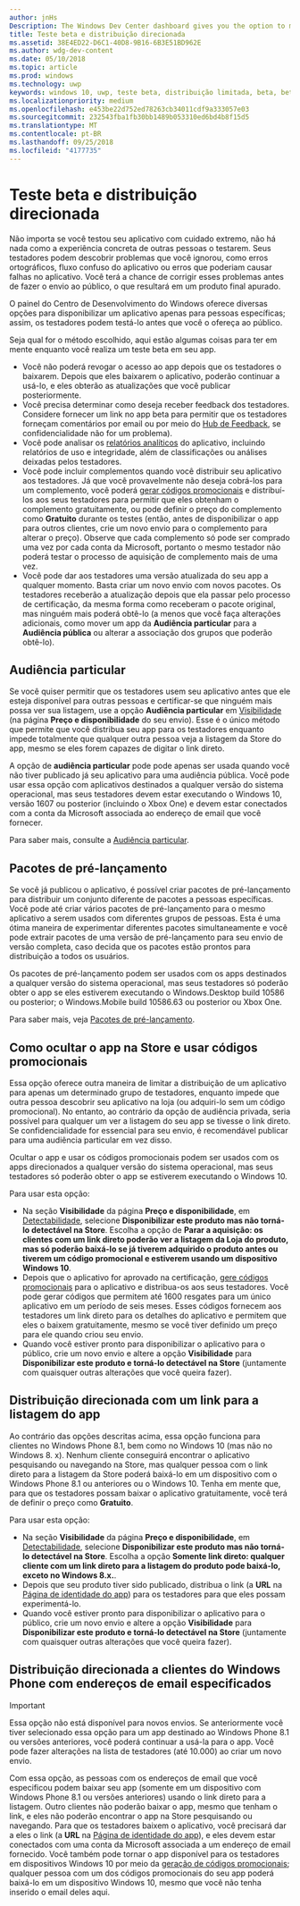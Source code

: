 ```yaml
---
author: jnHs
Description: The Windows Dev Center dashboard gives you the option to make your app available only to specified people so that you can have testers try it out before you offer it to the public.
title: Teste beta e distribuição direcionada
ms.assetid: 38E4ED22-D6C1-40D8-9B16-6B3E51BD962E
ms.author: wdg-dev-content
ms.date: 05/10/2018
ms.topic: article
ms.prod: windows
ms.technology: uwp
keywords: windows 10, uwp, teste beta, distribuição limitada, beta, betas, teste, testadores
ms.localizationpriority: medium
ms.openlocfilehash: e453be22d752ed78263cb34011cdf9a333057e03
ms.sourcegitcommit: 232543fba1fb30bb1489b053310ed6bd4b8f15d5
ms.translationtype: MT
ms.contentlocale: pt-BR
ms.lasthandoff: 09/25/2018
ms.locfileid: "4177735"
---
```

# <a name="beta-testing-and-targeted-distribution"></a>Teste beta e distribuição direcionada

Não importa se você testou seu aplicativo com cuidado extremo, não há nada como a experiência concreta de outras pessoas o testarem. Seus testadores podem descobrir problemas que você ignorou, como erros ortográficos, fluxo confuso do aplicativo ou erros que poderiam causar falhas no aplicativo. Você terá a chance de corrigir esses problemas antes de fazer o envio ao público, o que resultará em um produto final apurado. 

O painel do Centro de Desenvolvimento do Windows oferece diversas opções para disponibilizar um aplicativo apenas para pessoas específicas; assim, os testadores podem testá-lo antes que você o ofereça ao público. 

Seja qual for o método escolhido, aqui estão algumas coisas para ter em mente enquanto você realiza um teste beta em seu app.

- Você não poderá revogar o acesso ao app depois que os testadores o baixarem. Depois que eles baixarem o aplicativo, poderão continuar a usá-lo, e eles obterão as atualizações que você publicar posteriormente.
- Você precisa determinar como deseja receber feedback dos testadores. Considere fornecer um link no app beta para permitir que os testadores forneçam comentários por email ou por meio do [Hub de Feedback](../monetize/launch-feedback-hub-from-your-app.md), se confidencialidade não for um problema). 
- Você pode analisar os [relatórios analíticos](analytics.md) do aplicativo, incluindo relatórios de uso e integridade, além de classificações ou análises deixadas pelos testadores.
- Você pode incluir complementos quando você distribuir seu aplicativo aos testadores. Já que você provavelmente não deseja cobrá-los para um complemento, você poderá [gerar códigos promocionais](generate-promotional-codes.md) e distribuí-los aos seus testadores para permitir que eles obtenham o complemento gratuitamente, ou pode definir o preço do complemento como **Gratuito** durante os testes (então, antes de disponibilizar o app para outros clientes, crie um novo envio para o complemento para alterar o preço). Observe que cada complemento só pode ser comprado uma vez por cada conta da Microsoft, portanto o mesmo testador não poderá testar o processo de aquisição de complemento mais de uma vez. 
- Você pode dar aos testadores uma versão atualizada do seu app a qualquer momento. Basta criar um novo envio com novos pacotes. Os testadores receberão a atualização depois que ela passar pelo processo de certificação, da mesma forma como receberam o pacote original, mas ninguém mais poderá obtê-lo (a menos que você faça alterações adicionais, como mover um app da **Audiência particular** para a **Audiência pública** ou alterar a associação dos grupos que poderão obtê-lo).

## <a name="private-audience"></a>Audiência particular

Se você quiser permitir que os testadores usem seu aplicativo antes que ele esteja disponível para outras pessoas e certificar-se que ninguém mais possa ver sua listagem, use a opção **Audiência particular** em [Visibilidade](choose-visibility-options.md) (na página **Preço e disponibilidade** do seu envio). Esse é o único método que permite que você distribua seu app para os testadores enquanto impede totalmente que qualquer outra pessoa veja a listagem da Store do app, mesmo se eles forem capazes de digitar o link direto. 

A opção de **audiência particular** pode pode apenas ser usada quando você não tiver publicado já seu aplicativo para uma audiência pública. Você pode usar essa opção com aplicativos destinados a qualquer versão do sistema operacional, mas seus testadores devem estar executando o Windows 10, versão 1607 ou posterior (incluindo o Xbox One) e devem estar conectados com a conta da Microsoft associada ao endereço de email que você fornecer.

Para saber mais, consulte a [Audiência particular](choose-visibility-options.md#audience).


## <a name="package-flights"></a>Pacotes de pré-lançamento

Se você já publicou o aplicativo, é possível criar pacotes de pré-lançamento para distribuir um conjunto diferente de pacotes a pessoas específicas. Você pode até criar vários pacotes de pré-lançamento para o mesmo aplicativo a serem usados com diferentes grupos de pessoas. Esta é uma ótima maneira de experimentar diferentes pacotes simultaneamente e você pode extrair pacotes de uma versão de pré-lançamento para seu envio de versão completa, caso decida que os pacotes estão prontos para distribuição a todos os usuários.

Os pacotes de pré-lançamento podem ser usados com os apps destinados a qualquer versão do sistema operacional, mas seus testadores só poderão obter o app se eles estiverem executando o Windows.Desktop build 10586 ou posterior; o Windows.Mobile build 10586.63 ou posterior ou Xbox One.

Para saber mais, veja [Pacotes de pré-lançamento](package-flights.md).


<span id="hide" />

## <a name="hiding-the-app-in-the-store-and-using-promotional-codes"></a>Como ocultar o app na Store e usar códigos promocionais

Essa opção oferece outra maneira de limitar a distribuição de um aplicativo para apenas um determinado grupo de testadores, enquanto impede que outra pessoa descobrir seu aplicativo na loja (ou adquiri-lo sem um código promocional). No entanto, ao contrário da opção de audiência privada, seria possível para qualquer um ver a listagem do seu app se tivesse o link direto. Se confidencialidade for essencial para seu envio, é recomendável publicar para uma audiência particular em vez disso.

Ocultar o app e usar os códigos promocionais podem ser usados com os apps direcionados a qualquer versão do sistema operacional, mas seus testadores só poderão obter o app se estiverem executando o Windows 10.

Para usar esta opção:

- Na seção **Visibilidade** da página **Preço e disponibilidade**, em [Detectabilidade](choose-visibility-options.md#discoverability), selecione **Disponibilizar este produto mas não torná-lo detectável na Store**. Escolha a opção de **Parar a aquisição: os clientes com um link direto poderão ver a listagem da Loja do produto, mas só poderão baixá-lo se já tiverem adquirido o produto antes ou tiverem um código promocional e estiverem usando um dispositivo Windows 10**. 
- Depois que o aplicativo for aprovado na certificação, [gere códigos promocionais](generate-promotional-codes.md) para o aplicativo e distribua-os aos seus testadores. Você pode gerar códigos que permitem até 1600 resgates para um único aplicativo em um período de seis meses. Esses códigos fornecem aos testadores um link direto para os detalhes do aplicativo e permitem que eles o baixem gratuitamente, mesmo se você tiver definido um preço para ele quando criou seu envio.
- Quando você estiver pronto para disponibilizar o aplicativo para o público, crie um novo envio e altere a opção **Visibilidade** para **Disponibilizar este produto e torná-lo detectável na Store** (juntamente com quaisquer outras alterações que você queira fazer).


## <a name="targeted-distribution-with-a-link-to-your-apps-listing"></a>Distribuição direcionada com um link para a listagem do app

Ao contrário das opções descritas acima, essa opção funciona para clientes no Windows Phone 8.1, bem como no Windows 10 (mas não no Windows 8. x). Nenhum cliente conseguirá encontrar o aplicativo pesquisando ou navegando na Store, mas qualquer pessoa com o link direto para a listagem da Store poderá baixá-lo em um dispositivo com o Windows Phone 8.1 ou anteriores ou o Windows 10. Tenha em mente que, para que os testadores possam baixar o aplicativo gratuitamente, você terá de definir o preço como **Gratuito**.

Para usar esta opção:
- Na seção **Visibilidade** da página **Preço e disponibilidade**, em [Detectabilidade](choose-visibility-options.md#discoverability), selecione **Disponibilizar este produto mas não torná-lo detectável na Store**. Escolha a opção **Somente link direto: qualquer cliente com um link direto para a listagem do produto pode baixá-lo, exceto no Windows 8.x.**.
- Depois que seu produto tiver sido publicado, distribua o link (a **URL** na [Página de identidade do app](view-app-identity-details.md)) para os testadores para que eles possam experimentá-lo.
- Quando você estiver pronto para disponibilizar o aplicativo para o público, crie um novo envio e altere a opção **Visibilidade** para **Disponibilizar este produto e torná-lo detectável na Store** (juntamente com quaisquer outras alterações que você queira fazer).


## <a name="targeted-distribution-to-windows-phone-customers-with-specified-email-addresses"></a>Distribuição direcionada a clientes do Windows Phone com endereços de email especificados

> [!IMPORTANT]
> Essa opção não está disponível para novos envios. Se anteriormente você tiver selecionado essa opção para um app destinado ao Windows Phone 8.1 ou versões anteriores, você poderá continuar a usá-la para o app. Você pode fazer alterações na lista de testadores (até 10.000) ao criar um novo envio. 

Com essa opção, as pessoas com os endereços de email que você especificou podem baixar seu app (somente em um dispositivo com Windows Phone 8.1 ou versões anteriores) usando o link direto para a listagem. Outro clientes não poderão baixar o app, mesmo que tenham o link, e eles não poderão encontrar o app na Store pesquisando ou navegando. Para que os testadores baixem o aplicativo, você precisará dar a eles o link (a **URL** na [Página de identidade do app](view-app-identity-details.md)), e eles devem estar conectados com uma conta da Microsoft associada a um endereço de email fornecido. Você também pode tornar o app disponível para os testadores em dispositivos Windows 10 por meio da [geração de códigos promocionais](generate-promotional-codes.md); qualquer pessoa com um dos códigos promocionais do seu app poderá baixá-lo em um dispositivo Windows 10, mesmo que você não tenha inserido o email deles aqui.
